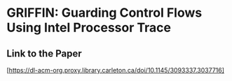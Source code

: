 # GRIFFIN: Guarding Control Flows Using Intel Processor Trace

## Link to the Paper

[https://dl-acm-org.proxy.library.carleton.ca/doi/10.1145/3093337.3037716]
